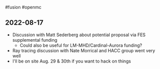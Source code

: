 #fusion #openmc

## 2022-08-17

  - Discussion with Matt Sederberg about potential proposal via FES supplemental funding
	  - Could also be useful for LM-MHD/Cardinal-Aurora funding?
  - Ray tracing discussion with Nate Morrical and HACC group went very well
  - I'll be on site Aug. 29 & 30th if you want to hack on things